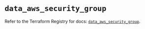 # `data_aws_security_group`

Refer to the Terraform Registry for docs: [`data_aws_security_group`](https://registry.terraform.io/providers/hashicorp/aws/4.54.0/docs/data-sources/security_group).
